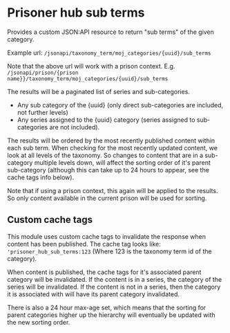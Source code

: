 # Prisoner hub sub terms

Provides a custom JSON:API resource to return "sub terms" of the given category.

Example url:
`/jsonapi/taxonomy_term/moj_categories/{uuid}/sub_terms`

Note that the above url will work with a prison context.  E.g.
`/jsonapi/prison/{prison name}}/taxonomy_term/moj_categories/{uuid}/sub_terms`

The results will be a paginated list of series and sub-categories.
- Any sub category of the {uuid} (only direct sub-categories are included, not further levels)
- Any series assigned to the {uuid} category (series assigned to sub-categories are not included).

The results will be ordered by the most recently published content within each sub term.
When checking for the most recently updated content, we look at all levels of the taxonomy.  So changes to content that
are in a sub-category multiple levels down, will affect the sorting order of it's parent sub-category (although this
can take up to 24 hours to appear, see the cache tags info below).

Note that if using a prison context, this again will be applied to the results.  So only content available in the
current prison will be used for sorting.

## Custom cache tags
This module uses custom cache tags to invalidate the response when content has been published.
The cache tag looks like:
`'prisoner_hub_sub_terms:123`
(Where 123 is the taxonomy term id of the category).

When content is published, the cache tags for it's associated parent category will be invalidated.
If the content is in a series, the category of the series will be invalidated.
If the content is not in a series, then the category it is associated with will have its parent category invalidated.

There is also a 24 hour max-age set, which means that the sorting for parent categories higher up the hierarchy will
eventually be updated with the new sorting order.
